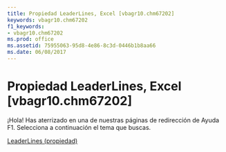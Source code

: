 ```yaml
---
title: Propiedad LeaderLines, Excel [vbagr10.chm67202]
keywords: vbagr10.chm67202
f1_keywords:
- vbagr10.chm67202
ms.prod: office
ms.assetid: 75955063-95d8-4e86-8c3d-0446b1b8aa66
ms.date: 06/08/2017
---
```





# Propiedad LeaderLines, Excel [vbagr10.chm67202]

¡Hola! Has aterrizado en una de nuestras páginas de redirección de Ayuda F1. Selecciona a continuación el tema que buscas.


 [LeaderLines (propiedad)](http://msdn.microsoft.com/library/leaderlines-property%28Office.15%29.aspx)


